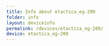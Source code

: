 ```yaml
---
title: Info about etactica_eg-200
folder: info
layout: deviceinfo
permalink: /devices/etactica_eg-200/
device: etactica_eg-200
---
```

